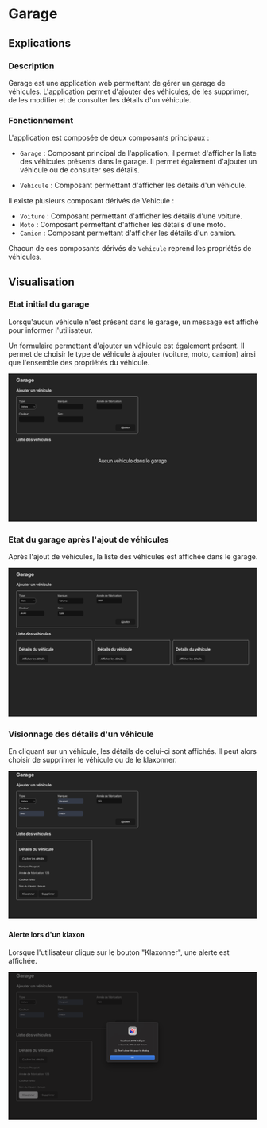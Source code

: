 # Garage 

## Explications 

### Description

Garage est une application web permettant de gérer un garage de véhicules. L'application permet d'ajouter des véhicules, de les supprimer, de les modifier et de consulter les détails d'un véhicule.

### Fonctionnement 

L'application est composée de deux composants principaux :

- `Garage` : Composant principal de l'application, il permet d'afficher la liste des véhicules présents dans le garage. Il permet également d'ajouter un véhicule ou de consulter ses détails.

- `Vehicule` : Composant permettant d'afficher les détails d'un véhicule.

Il existe plusieurs composant dérivés de Vehicule :

- `Voiture` : Composant permettant d'afficher les détails d'une voiture.
- `Moto` : Composant permettant d'afficher les détails d'une moto.
- `Camion` : Composant permettant d'afficher les détails d'un camion.

Chacun de ces composants dérivés de `Vehicule` reprend les propriétés de véhicules.


## Visualisation

### Etat initial du garage

Lorsqu'aucun véhicule n'est présent dans le garage, un message est affiché pour informer l'utilisateur.

Un formulaire permettant d'ajouter un véhicule est également présent.
Il permet de choisir le type de véhicule à ajouter (voiture, moto, camion) ainsi que l'ensemble des propriétés du véhicule.

<img src="src/assets/images/original-state.png" width="500">

### Etat du garage après l'ajout de véhicules

Après l'ajout de véhicules, la liste des véhicules est affichée dans le garage.

<img src="src/assets/images/added-vehicles.png" width="500">


### Visionnage des détails d'un véhicule

En cliquant sur un véhicule, les détails de celui-ci sont affichés. Il peut alors choisir de supprimer le véhicule ou de le klaxonner.

<img src="src/assets/images/details.png" width="500">


#### Alerte lors d'un klaxon

Lorsque l'utilisateur clique sur le bouton "Klaxonner", une alerte est affichée.

<img src="src/assets/images/honk-alert.png" width="500">

